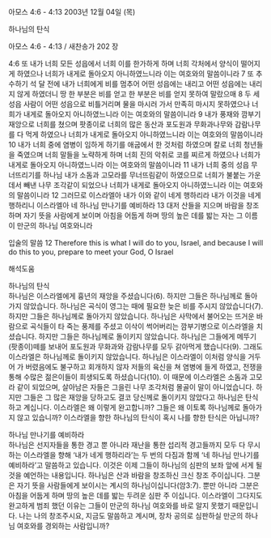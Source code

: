 아모스 4:6 - 4:13 
2003년 12월 04일 (목)

하나님의 탄식



아모스 4:6 - 4:13 / 새찬송가 202 장


4:6 또 내가 너희 모든 성읍에서 너희 이를 한가하게 하며 너희 각처에서 양식이 떨어지게 하였으나 너희가 내게로 돌아오지 아니하였느니라 이는 여호와의 말씀이니라 7 또 추수하기 석 달 전에 내가 너희에게 비를 멈추어 어떤 성읍에는 내리고 어떤 성읍에는 내리지 않게 하였더니 땅 한 부분은 비를 얻고 한 부분은 비를 얻지 못하여 말랐으매 8 두 세 성읍 사람이 어떤 성읍으로 비틀거리며 물을 마시러 가서 만족히 마시지 못하였으나 너희가 내게로 돌아오지 아니하였느니라 이는 여호와의 말씀이니라 9 내가 풍재와 깜부기 재앙으로 너희를 쳤으며 팟종이로 너희의 많은 동산과 포도원과 무화과나무와 감람나무를 다 먹게 하였으나 너희가 내게로 돌아오지 아니하였느니라 이는 여호와의 말씀이니라 10 내가 너희 중에 염병이 임하게 하기를 애굽에서 한 것처럼 하였으며 칼로 너희 청년들을 죽였으며 너희 말들을 노략하게 하며 너희 진의 악취로 코를 찌르게 하였으나 너희가 내게로 돌아오지 아니하였느니라 이는 여호와의 말씀이니라 11 내가 너희 중의 성읍 무너뜨리기를 하나님 내가 소돔과 고모라를 무너뜨림같이 하였으므로 너희가 불붙는 가운데서 빼낸 나무 조각같이 되었으나 너희가 내게로 돌아오지 아니하였느니라 이는 여호와의 말씀이니라 12 그러므로 이스라엘아 내가 이와 같이 네게 행하리라 내가 이것을 네게 행하리니 이스라엘아 네 하나님 만나기를 예비하라 13 대저 산들을 지으며 바람을 창조하며 자기 뜻을 사람에게 보이며 아침을 어둡게 하며 땅의 높은 데를 밟는 자는 그 이름이 만군의 하나님 여호와니라 

입술의 말씀 
12 Therefore this is what I will do to you, Israel, and because I will do this to you, prepare to meet your God, O Israel

해석도움





하나님의 탄식  
하나님은 이스라엘에게 흉년의 재앙을 주셨습니다(6). 하지만 그들은 하나님께로 돌아가지 않았습니다. 하나님은 곡식이 영그는 때에 필요한 늦은 비를 주시지 않았습니다(7). 하지만 그들은 하나님께로 돌아가지 않았습니다. 하나님은 사막에서 불어오는 뜨거운 바람으로 곡식들이 타 죽는 풍제를 주셨고 이삭이 썩어버리는 깜부기병으로 이스라엘을 치셨습니다. 하지만 그들은 하나님께로 돌이키지 않았습니다. 하나님은 그들에게 메뚜기(팟종이)떼를 보내어 포도원과 무화과와 감람나무를 모두 갉아먹게 했습니다(9). 그래도 이스라엘은 하나님께로 돌이키지 않았습니다. 하나님은 이스라엘이 이처럼 양식을 거두어 가 버렸음에도 불구하고 회개하지 않자 저들의 육신을 쳐 염병에 들게 하였고, 전쟁을 통해 수많은 젊은이들이 희생되도록 하셨습니다(10). 이 때문에 이스라엘은 소돔과 고모라 같이 되었으며, 살아남은 자들은 그을린 나무 조각처럼 몰골이 말이 아니었습니다. 하지만 그들은 그 많은 재앙을 당하고도 결코 당신께로 돌이키지 않았다고 하나님은 탄식하고 계십니다. 이스라엘은 왜 이렇게 완고합니까? 그들은 왜 이토록 하나님께로 돌아가지 않고 있습니까? 이스라엘을 향한 하나님의 탄식이 혹시 나를 향한 탄식은 아닙니까?  

하나님 만나기를 예비하라   
하나님은 선지자들을 통한 경고 뿐 아니라 재난을 통한 섭리적 경고들까지 모두 다 무시하는 이스라엘을 향해 ‘내가 네게 행하리라’는 두 번의 다짐과 함께 ‘네 하나님 만나기를 예비하라’고 말씀하고 있습니다. 이것은 이제 그들이 하나님의 심판의 보좌 앞에 서게 될 것을 예언하는 내용입니다. 하나님은 산과 바람을 창조하신 크신 창조 주이십니다. 그분은 자기 뜻을 사람들에게 보이시는 계시의 하나님이십니다(암3:7). 뿐만 아니라 그분은 아침을 어둡게 하며 땅의 높은 데를 밟는 두려운 심판 주 이십니다. 이스라엘이 그다지도 완고하게 범죄 했던 이유는 그들이 만군의 하나님 여호와를 바로 알지 못했기 때문입니다. 나는 나의 창조주시요, 지금도 말씀하고 계시며, 장차 공의로 심판하실 만군의 하나님 여호와를 경외하는 사람입니까?